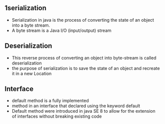 ## 1serialization
- Serialization in java is the process of converting the  state of an object into a byte stream.
- A byte stream is a Java I/O (input/output) stream
  
## Deserialization
- This reverse process of converting an object into byte-stream is called deserialization
- the purpose of serialization is to save the state of an object and recreate it in a new Location

## Interface
- default method is a fully implemented
- method in an interface that declared using the keyword default
- Default method were introduced in java SE 8 to allow for the extension of interfaces without breaking existing code
